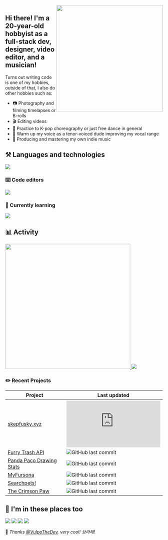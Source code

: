 <!-- Feel free to fork or copy me profile README, I don't mind! -->

<img align="right" width="340" src="https://raw.githubusercontent.com/skepfusky/skepfusky/master/comm_for_davey_g2-min.png">
<h2 align="left">Hi there! I'm a 20-year-old hobbyist as a full-stack dev, designer, video editor, and a musician!</h2>

Turns out writing code is one of my hobbies, outside of that, I also do other hobbies such as:

- 📷 Photography and filming timelapses or B-rolls
- 🎬 Editing videos
- 🕺 Practice to K-pop choreography or just free dance in general
- 🎤 Warm up my voice as a tenor-voiced dude improving my vocal range
- 🎹 Producing and mastering my own indie music

## ⚒️ Languages and technologies
![](https://skillicons.dev/icons?i=js,ts,py,go,tailwind,sass,vue,react,svelte,flask,fastapi,docker,figma,ps,pr,ae&perline=8)

### ⌨️ Code editors
![](https://skillicons.dev/icons?i=visualstudio,vscode,neovim,vim&perline=8)

### 🧠 Currently learning
![](https://skillicons.dev/icons?i=graphql,rust,redis)

##  📊 Activity

<a href="https://github.com/anuraghazra/github-readme-stats">
  <img width="400" src="https://github-readme-stats.vercel.app/api/top-langs/?username=skepfusky&layout=compact&theme=tokyonight&langs_count=10&hide_border=true&include_all_commits=true&card_width=320">
</a>
<img src="https://spotify-recently-played-readme.vercel.app/api?user=jgvyje30t89zw4r2xy66j4u63&count=5">

### ✏️ Recent Projects

| **Project** | **Last updated** |
|---|---|
| [skepfusky.xyz](https://github.com/skepfusky/skepfusky.xyz) | ![GitHub last commit](https://img.shields.io/github/last-commit/skepfusky/skepfusky.xyz?label=%20) |
| [Furry Trash API](https://github.com/skepfusky/furry-trash-api) | ![GitHub last commit](https://img.shields.io/github/last-commit/skepfusky/furry-trash-api?label=%20) |
| [Panda Paco Drawing Stats](https://github.com/skepfusky/pandapaco-art-statistics) | ![GitHub last commit](https://img.shields.io/github/last-commit/skepfusky/pacopanda-drawing-stats?label=%20) |
| [MyFursona](https://github.com/MyFursona-Project/MyFursona) | ![GitHub last commit](https://img.shields.io/github/last-commit/MyFursona-Project/MyFursona?label=%20) |
| [Searchpets!](https://github.com/OpenFurs/searchpets) | ![GitHub last commit](https://img.shields.io/github/last-commit/openfurs/searchpets?label=%20) |
| [The Crimson Paw](https://github.com/skepfusky/The-Crimson-Paw) | ![GitHub last commit](https://img.shields.io/github/last-commit/skepfusky/The-Crimson-Paw?label=%20) |

## 💜 I'm in these places too

[![](https://img.shields.io/badge/skepfusky97-%23ff0000?style=for-the-badge&logo=youtube)](https://youtube.com/skepfusky97)
[![](https://img.shields.io/badge/codefusky-%23ff0000?style=for-the-badge&logo=youtube)](https://www.youtube.com/channel/UCyATIf6yANiY5mewNjAfKvw)
[![](https://img.shields.io/badge/%40skepfuskyjs-%231DA1F2?style=for-the-badge&logoColor=white&logo=twitter)](https://twitter.com/skepfuskyjs)
[![](https://img.shields.io/badge/skepfusky%239673-%237289da?style=for-the-badge&logoColor=white&logo=discord)](https://youtu.be/ErUsk2Mm-8g)

💜 *Thanks [@VulpoTheDev](https://github.com/VulpoTheDev), very cool! 보라해!*
